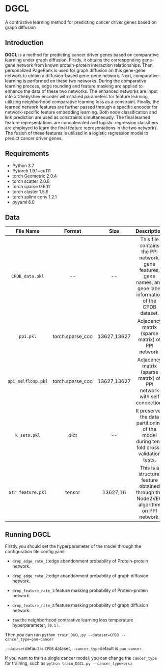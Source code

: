 # DGCL

A contrastive learning method for predicting cancer driver genes based on graph diffusion

## Introduction

**DGCL** is a method for predicting cancer driver genes based on comparative learning under graph diffusion. Firstly, it obtains the corresponding gene-gene network from known protein-protein interaction relationships. Then, personalized PageRank is used for graph diffusion on this gene-gene network to obtain a diffusion-based gene-gene network. Next, comparative learning is performed on these two networks. During the comparative learning process, edge rounding and feature masking are applied to enhance the data of these two networks. The enhanced networks are input into a Chebyshev encoder with shared parameters for feature learning, utilizing neighborhood comparative learning loss as a constraint. Finally, the learned network features are further passed through a specific encoder for network-specific feature embedding learning. Both node classification and link prediction are used as constraints simultaneously. The final learned feature representations are concatenated and logistic regression classifiers are employed to learn the final feature representations in the two networks. The fusion of these features is utilized in a logistic regression model to predict cancer driver genes.

## Requirements

- Python 3.7
- Pytorch 1.9.1+cu111
- torch Geometric 2.0.4
- torch scatter 2.0.8
- torch sparse 0.6.11
- torch cluster 1.5.9
- torch spline conv 1.2.1
- pyyaml 6.0

## Data

| File Name          | Format           | Size        | Description                                                                                                    |
|:------------------:|:----------------:|:-----------:|:--------------------------------------------------------------------------------------------------------------:|
| `CPDB_data.pkl`    | --               | --          | This file contains the PPI network, gene features, gene names, and gene label information of the CPDB dataset. |
| `ppi.pkl`          | torch.sparse_coo | 13627,13627 | Adjacency matrix (sparse matrix) of PPI network.                                                               |
| `ppi_selfloop.pkl` | torch.sparse_coo | 13627,13627 | Adjacency matrix (sparse matrix) of PPI network with self connection.                                          |
| `k_sets.pkl`       | dict             | --          | It preserves the data partitioning of the model during ten-fold cross-validation tests.                        |
| `Str_feature.pkl`  | tensor           | 13627,16    | This is a structural feature obtained through the Node2VEC algorithm on PPI network.                           |

## Running DGCL

Firstly,you should set the hyperparameter of the model through the configuration file config.yaml.

- `drop_edge_rate_1`:edge abandonment probability of Protein-protein network.

- `drop_edge_rate_2`:edge abandonment probability of  graph diffusion network.

- `drop_feature_rate_1`:feature masking probability of Protein-protein network.

- `drop_feature_rate_2`:feature masking probability of  graph diffusion network.

- `tau`:the neighborhood contrastive learning loss temperature hyperparameter, `[0,1].`

Then,you can run `python train_DGCL.py --dataset=CPDB --cancer_type=pan-cancer`

`--dataset`default is `CPDB` dataset,`--cancer_type`default is `pan-cancer`.

If you want to train a single cancer model, you can change the `cancer_type` for training, such as `python train_DGCL.py --cancer_type=brca`


